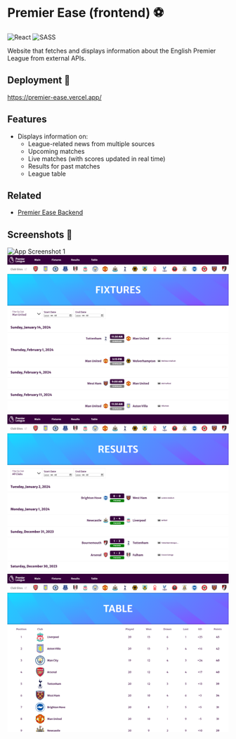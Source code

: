 # Premier Ease (frontend) ⚽

![React](https://img.shields.io/badge/react-%2320232a.svg?style=for-the-badge&logo=react&logoColor=%2361DAFB)
![SASS](https://img.shields.io/badge/SASS-hotpink.svg?style=for-the-badge&logo=SASS&logoColor=white)

Website that fetches and displays information about the English Premier League from external APIs.

## Deployment 🚀

https://premier-ease.vercel.app/

## Features

- Displays information on:
  - League-related news from multiple sources
  - Upcoming matches
  - Live matches (with scores updated in real time)
  - Results for past matches
  - League table

## Related

- [Premier Ease Backend](https://github.com/ClearlyyConfused/PremierEase_backend)

## Screenshots 📸

![App Screenshot 1](./README_images/premier-ease.png)
![App Screenshot 2](./README_images/premier-ease2.png)
![App Screenshot 3](./README_images/premier-ease3.png)
![App Screenshot 4](./README_images/premier-ease4.png)
